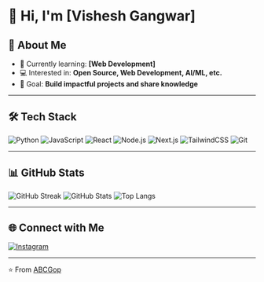 # 👋 Hi, I'm [Vishesh Gangwar]

## 🚀 About Me
- 🌱 Currently learning: **[Web Development]**
- 💻 Interested in: **Open Source, Web Development, AI/ML, etc.**
- 🎯 Goal: **Build impactful projects and share knowledge**

---

## 🛠️ Tech Stack
![Python](https://img.shields.io/badge/Python-3776AB?style=flat&logo=python&logoColor=white)
![JavaScript](https://img.shields.io/badge/JavaScript-F7DF1E?style=flat&logo=javascript&logoColor=black)
![React](https://img.shields.io/badge/React-20232A?style=flat&logo=react&logoColor=61DAFB)
![Node.js](https://img.shields.io/badge/Node.js-339933?style=flat&logo=node.js&logoColor=white)
![Next.js](https://img.shields.io/badge/Next.js-000000?style=flat&logo=next.js&logoColor=white)
![TailwindCSS](https://img.shields.io/badge/TailwindCSS-38B2AC?style=flat&logo=tailwind-css&logoColor=white)
![Git](https://img.shields.io/badge/Git-F05032?style=flat&logo=git&logoColor=white)

---

## 📊 GitHub Stats
![GitHub Streak](https://github-readme-streak-stats.herokuapp.com/?user=ABCGop&theme=radical&hide_border=true)
![GitHub Stats](https://github-readme-stats.vercel.app/api?username=ABCGop&show_icons=true&theme=radical)
![Top Langs](https://github-readme-stats.vercel.app/api/top-langs/?username=ABCGop&layout=compact&theme=radical)

---

## 🌐 Connect with Me
  [![Instagram](https://img.shields.io/badge/Instagram-E4405F?style=flat&logo=instagram&logoColor=white)](https://instagram.com/vishesh.aka_abcg)  

---
⭐️ From [ABCGop](https://github.com/ABCGop)
